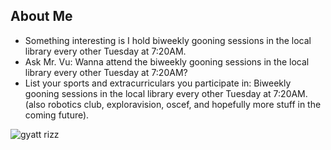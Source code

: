 ## About Me
* Something interesting is I hold biweekly gooning sessions in the local library every other Tuesday at 7:20AM.
* Ask Mr. Vu: Wanna attend the biweekly gooning sessions in the local library every other Tuesday at 7:20AM?
* List your sports and extracurriculars you participate in: Biweekly gooning sessions in the local library every other Tuesday at 7:20AM. (also robotics club, exploravision, oscef, and hopefully more stuff in the coming future).

![gyatt rizz](https://i.imgur.com/1ry583e.png)